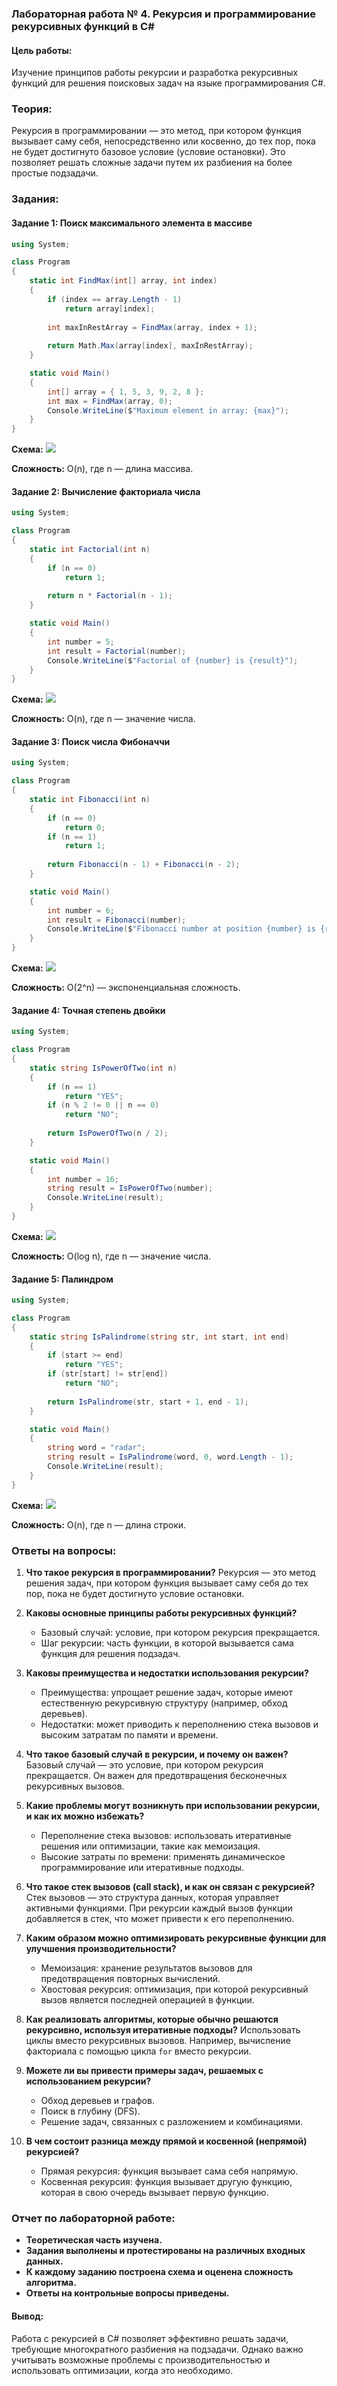 ### Лабораторная работа № 4. Рекурсия и программирование рекурсивных функций в C#

#### Цель работы:
Изучение принципов работы рекурсии и разработка рекурсивных функций для решения поисковых задач на языке программирования C#.

### Теория:
Рекурсия в программировании — это метод, при котором функция вызывает саму себя, непосредственно или косвенно, до тех пор, пока не будет достигнуто базовое условие (условие остановки). Это позволяет решать сложные задачи путем их разбиения на более простые подзадачи.

### Задания:

#### Задание 1: Поиск максимального элемента в массиве
```csharp
using System;

class Program
{
    static int FindMax(int[] array, int index)
    {
        if (index == array.Length - 1)
            return array[index];
        
        int maxInRestArray = FindMax(array, index + 1);
        
        return Math.Max(array[index], maxInRestArray);
    }

    static void Main()
    {
        int[] array = { 1, 5, 3, 9, 2, 8 };
        int max = FindMax(array, 0);
        Console.WriteLine($"Maximum element in array: {max}");
    }
}
```
**Схема:**
[![](https://mermaid.ink/img/pako:eNqFkstOwlAQhl_l5KzhBbrQyM2VK11JWTS0XBJoSW0XBkgEDGhATIwLY8LCN2hQIrfiK8y8kX9PgUQSIovmzDn_fPPPME1ZdExLarLsGo2KuMrotsDvLE8TCnhAAa1oUxDJ5IlINemNQvqiGS25I_gOj1MEoaAf2nAHyhleQ3zX3BP8pC7WkYK7uMAx4A50c6QFp-24Uipit-iVgpZI5-mFZgCH3EPKSHBXFevxI5IWB8jCH8AEid2WyADBQ_qOSsSIe-7B05L7NOexgMEVP4udW6DHgM_okzYCNfbtUbDFZ1Tv2Tx9bBsOwfnXGwqofhVqrk4rHuFlSGtBUxHNCwDw-AEZC0QwNVAD6tL8YFZbK1llJXc4pCN1jowrrSDncZCLgzy90yb647gPlUzIuuXWjaqJtWhGQl16Fatu6VLD0bRKhl_zdKnbbUgN33Mub-2i1DzXtxLSdfxyRWolo3aDyG-YhmdlqgbWq76_tcyq57gX8eKp_UvIhmFfO85O0_4FATtmqQ?type=png)](https://mermaid.live/edit#pako:eNqFkstOwlAQhl_l5KzhBbrQyM2VK11JWTS0XBJoSW0XBkgEDGhATIwLY8LCN2hQIrfiK8y8kX9PgUQSIovmzDn_fPPPME1ZdExLarLsGo2KuMrotsDvLE8TCnhAAa1oUxDJ5IlINemNQvqiGS25I_gOj1MEoaAf2nAHyhleQ3zX3BP8pC7WkYK7uMAx4A50c6QFp-24Uipit-iVgpZI5-mFZgCH3EPKSHBXFevxI5IWB8jCH8AEid2WyADBQ_qOSsSIe-7B05L7NOexgMEVP4udW6DHgM_okzYCNfbtUbDFZ1Tv2Tx9bBsOwfnXGwqofhVqrk4rHuFlSGtBUxHNCwDw-AEZC0QwNVAD6tL8YFZbK1llJXc4pCN1jowrrSDncZCLgzy90yb647gPlUzIuuXWjaqJtWhGQl16Fatu6VLD0bRKhl_zdKnbbUgN33Mub-2i1DzXtxLSdfxyRWolo3aDyG-YhmdlqgbWq76_tcyq57gX8eKp_UvIhmFfO85O0_4FATtmqQ)

**Сложность:** O(n), где n — длина массива.

#### Задание 2: Вычисление факториала числа
```csharp
using System;

class Program
{
    static int Factorial(int n)
    {
        if (n == 0)
            return 1;
        
        return n * Factorial(n - 1);
    }

    static void Main()
    {
        int number = 5;
        int result = Factorial(number);
        Console.WriteLine($"Factorial of {number} is {result}");
    }
}
```
**Схема:**
[![](https://mermaid.ink/img/pako:eNplkc1OwkAQgF9lsmea6LUHjVDw5ElPthw2dPlJ6JbU9mAKiQGDB4kmxpMJJ1-gISLECs8w80bOtmCC7mln5ttvJjupaIW-ErboRHLQhSvH08DnzMU5ZvSAGea4bYJlnUA11UB3nFngBrdwdDoq2aqpDvEVsyHUXHzBJVMbmtCYZnDcPIDmXBwPwWGMHnHFqqzA6J4mbP2iKa7pCfADc3oGbe2fO8UEdRff8dt0x0_mzEMNHGZmriWu2JHTjMZGCrgoOmxNjwM_rnfSeiFt_B35v2vH1wr-vAwaZeDiG7fYsGDKlKiIQEWB7Pn8o6kBPRF3VaA8YfPVV22Z9GNPeHrEqEzi8PJWt4QdR4mqiChMOl1ht2X_hqNk4MtYOT3Jmwl-s8rvxWF0Ue6sWF1FDKS-DsM9M_oBfyvXdA?type=png)](https://mermaid.live/edit#pako:eNplkc1OwkAQgF9lsmea6LUHjVDw5ElPthw2dPlJ6JbU9mAKiQGDB4kmxpMJJ1-gISLECs8w80bOtmCC7mln5ttvJjupaIW-ErboRHLQhSvH08DnzMU5ZvSAGea4bYJlnUA11UB3nFngBrdwdDoq2aqpDvEVsyHUXHzBJVMbmtCYZnDcPIDmXBwPwWGMHnHFqqzA6J4mbP2iKa7pCfADc3oGbe2fO8UEdRff8dt0x0_mzEMNHGZmriWu2JHTjMZGCrgoOmxNjwM_rnfSeiFt_B35v2vH1wr-vAwaZeDiG7fYsGDKlKiIQEWB7Pn8o6kBPRF3VaA8YfPVV22Z9GNPeHrEqEzi8PJWt4QdR4mqiChMOl1ht2X_hqNk4MtYOT3Jmwl-s8rvxWF0Ue6sWF1FDKS-DsM9M_oBfyvXdA)

**Сложность:** O(n), где n — значение числа.

#### Задание 3: Поиск числа Фибоначчи
```csharp
using System;

class Program
{
    static int Fibonacci(int n)
    {
        if (n == 0)
            return 0;
        if (n == 1)
            return 1;
        
        return Fibonacci(n - 1) + Fibonacci(n - 2);
    }

    static void Main()
    {
        int number = 6;
        int result = Fibonacci(number);
        Console.WriteLine($"Fibonacci number at position {number} is {result}");
    }
}
```
**Схема:**
[![](https://mermaid.ink/img/pako:eNplks1qAjEQgF9lyFlBe9xDS3Wr9tBTe-quh-DGH3B3Zbt7KCqIFntQWig9FTz0DRapVSr6DDNv1DG7FrWBkEzyzZeESVfUfEcJQzQC2WnCnWl7wO3SwhnG9IwxrnFbhWz2HApdD2jAK3Pc4BZyF_2ELex2e_iOcQ-KFr7hgqkNjWhIU8hVj6AZbw57YB6r8nuVeaC6OlXlq0dQqioxRhNcsirWGD3RiK0_NMYVvQB-4ZpewcvmAVc8nKWWkn5T2cLP3Qvxm2GdPcAFLtmwpikNtXICONcnbPkM7qmgrAWV01v-F6R8UfPXSXB1GFSSwMIP1m_YNuYUkRGuClzZcrg43R1oi7CpXGULg6eOqsuoHdrC9vqMyij0bx-9mjDCIFIZEfhRoymMumw_cBR1HBkqsyW5yO7fqnJaoR_cJOXXvyAjOtK79_090_8FczPy5g?type=png)](https://mermaid.live/edit#pako:eNplks1qAjEQgF9lyFlBe9xDS3Wr9tBTe-quh-DGH3B3Zbt7KCqIFntQWig9FTz0DRapVSr6DDNv1DG7FrWBkEzyzZeESVfUfEcJQzQC2WnCnWl7wO3SwhnG9IwxrnFbhWz2HApdD2jAK3Pc4BZyF_2ELex2e_iOcQ-KFr7hgqkNjWhIU8hVj6AZbw57YB6r8nuVeaC6OlXlq0dQqioxRhNcsirWGD3RiK0_NMYVvQB-4ZpewcvmAVc8nKWWkn5T2cLP3Qvxm2GdPcAFLtmwpikNtXICONcnbPkM7qmgrAWV01v-F6R8UfPXSXB1GFSSwMIP1m_YNuYUkRGuClzZcrg43R1oi7CpXGULg6eOqsuoHdrC9vqMyij0bx-9mjDCIFIZEfhRoymMumw_cBR1HBkqsyW5yO7fqnJaoR_cJOXXvyAjOtK79_090_8FczPy5g)

**Сложность:** O(2^n) — экспоненциальная сложность.

#### Задание 4: Точная степень двойки
```csharp
using System;

class Program
{
    static string IsPowerOfTwo(int n)
    {
        if (n == 1)
            return "YES";
        if (n % 2 != 0 || n == 0)
            return "NO";
        
        return IsPowerOfTwo(n / 2);
    }

    static void Main()
    {
        int number = 16;
        string result = IsPowerOfTwo(number);
        Console.WriteLine(result);
    }
}
```
**Схема:**
[![](https://mermaid.ink/img/pako:eNplkc9OwkAQxl9lsxcuJf459qARCnhRD3hRymFDF0pCd0ltD6ZtYsDgQaKJ8WTCOzTGBiKBZ5h9I6ctNUX3NLPzm-_b2QloT1qc6nTgsrFNrg1TEDxnHVhArJ4ghjVsu6RaPSG1QBD1gDefsIEtOTqNcraWVkN4hzgk9Q68QYLURk3VRM1J5abRrnT3wAUCk5AYKIdCCZpgnkpCQmCFfquyzWFhY5RsGv9sLq8KF2PPpYmkeoYlqsUZqR7VFIW_1QxW6oXAF6zVKxEHx7v2ZjZr668BhgkssXWt5vha1NrxrYw_78AHDpCOM9sV6nmh9Kg0oRp1uOuwoYV_HqRFk3o2d7hJdQwt3mf-yDOpKSJEme_J9r3oUd1zfa5RV_oDm-p9NrrDzB9bzOPGkOHunN9bbg096V7kW82Wq9ExE7dSFkz0A2M33EQ?type=png)](https://mermaid.live/edit#pako:eNplkc9OwkAQxl9lsxcuJf459qARCnhRD3hRymFDF0pCd0ltD6ZtYsDgQaKJ8WTCOzTGBiKBZ5h9I6ctNUX3NLPzm-_b2QloT1qc6nTgsrFNrg1TEDxnHVhArJ4ghjVsu6RaPSG1QBD1gDefsIEtOTqNcraWVkN4hzgk9Q68QYLURk3VRM1J5abRrnT3wAUCk5AYKIdCCZpgnkpCQmCFfquyzWFhY5RsGv9sLq8KF2PPpYmkeoYlqsUZqR7VFIW_1QxW6oXAF6zVKxEHx7v2ZjZr668BhgkssXWt5vha1NrxrYw_78AHDpCOM9sV6nmh9Kg0oRp1uOuwoYV_HqRFk3o2d7hJdQwt3mf-yDOpKSJEme_J9r3oUd1zfa5RV_oDm-p9NrrDzB9bzOPGkOHunN9bbg096V7kW82Wq9ExE7dSFkz0A2M33EQ)

**Сложность:** O(log n), где n — значение числа.

#### Задание 5: Палиндром
```csharp
using System;

class Program
{
    static string IsPalindrome(string str, int start, int end)
    {
        if (start >= end)
            return "YES";
        if (str[start] != str[end])
            return "NO";
        
        return IsPalindrome(str, start + 1, end - 1);
    }

    static void Main()
    {
        string word = "radar";
        string result = IsPalindrome(word, 0, word.Length - 1);
        Console.WriteLine(result);
    }
}
```
**Схема:**
[![](https://mermaid.ink/img/pako:eNp1k8tOwkAUhl9lMhsgwRcgESMUcKMucKPWRUPLJQFKarswQMJFcQHRxLgyYeEbVISA3HyFM2_k35Y72KTJzDn_Oef7p9MyT-mqxkM8YyilLLuS5CLDc-qnLtnimWya0DzAjo7CLFJex0SHZqJNP4xGNKM-DWgs6syr3X3Cx_8k6IPmqB6g5X6zk6pXFHFmV-id7AqL3tIb5DXIm6IhOsx3HUv67raEXQgaFSaV6RPtptTDjIloM3S2D3A44bUlaKegYDRek7mxA4UbrGjxxIBlYxqcLNGlLaLYHvzF5ZJd2jAZhw6nMUQv29WJR9HErLFo0Ui8MAydiFdGvwDrizokNazGoD4A-QXA4b7Jb5ofsOlE93vA3uoc8fYWyHH3TiR2TWGJiQDGKNFwHCz0CVd_5l999FbAS0S9hLeJLTc8yAuaUVByKu5m2UnK3MxqBU3mISxVLa1YeVPmcrEKqWKZevKhmOIh07C0IDd0K5PlobSSv8fOKqmKqUk5BXe8sIpqas7UjXPv9rs_QZCXlOKNri811T9LGHAd?type=png)](https://mermaid.live/edit#pako:eNp1k8tOwkAUhl9lMhsgwRcgESMUcKMucKPWRUPLJQFKarswQMJFcQHRxLgyYeEbVISA3HyFM2_k35Y72KTJzDn_Oef7p9MyT-mqxkM8YyilLLuS5CLDc-qnLtnimWya0DzAjo7CLFJex0SHZqJNP4xGNKM-DWgs6syr3X3Cx_8k6IPmqB6g5X6zk6pXFHFmV-id7AqL3tIb5DXIm6IhOsx3HUv67raEXQgaFSaV6RPtptTDjIloM3S2D3A44bUlaKegYDRek7mxA4UbrGjxxIBlYxqcLNGlLaLYHvzF5ZJd2jAZhw6nMUQv29WJR9HErLFo0Ui8MAydiFdGvwDrizokNazGoD4A-QXA4b7Jb5ofsOlE93vA3uoc8fYWyHH3TiR2TWGJiQDGKNFwHCz0CVd_5l999FbAS0S9hLeJLTc8yAuaUVByKu5m2UnK3MxqBU3mISxVLa1YeVPmcrEKqWKZevKhmOIh07C0IDd0K5PlobSSv8fOKqmKqUk5BXe8sIpqas7UjXPv9rs_QZCXlOKNri811T9LGHAd)

**Сложность:** O(n), где n — длина строки.

### Ответы на вопросы:

1. **Что такое рекурсия в программировании?**
   Рекурсия — это метод решения задач, при котором функция вызывает саму себя до тех пор, пока не будет достигнуто условие остановки.

2. **Каковы основные принципы работы рекурсивных функций?**
   - Базовый случай: условие, при котором рекурсия прекращается.
   - Шаг рекурсии: часть функции, в которой вызывается сама функция для решения подзадач.

3. **Каковы преимущества и недостатки использования рекурсии?**
   - Преимущества: упрощает решение задач, которые имеют естественную рекурсивную структуру (например, обход деревьев).
   - Недостатки: может приводить к переполнению стека вызовов и высоким затратам по памяти и времени.

4. **Что такое базовый случай в рекурсии, и почему он важен?**
   Базовый случай — это условие, при котором рекурсия прекращается. Он важен для предотвращения бесконечных рекурсивных вызовов.

5. **Какие проблемы могут возникнуть при использовании рекурсии, и как их можно избежать?**
   - Переполнение стека вызовов: использовать итеративные решения или оптимизации, такие как мемоизация.
   - Высокие затраты по времени: применять динамическое программирование или итеративные подходы.

6. **Что такое стек вызовов (call stack), и как он связан с рекурсией?**
   Стек вызовов — это структура данных, которая управляет активными функциями. При рекурсии каждый вызов функции добавляется в стек, что может привести к его переполнению.

7. **Каким образом можно оптимизировать рекурсивные функции для улучшения производительности?**
   - Мемоизация: хранение результатов вызовов для предотвращения повторных вычислений.
   - Хвостовая рекурсия: оптимизация, при которой рекурсивный вызов является последней операцией в функции.

8. **Как реализовать алгоритмы, которые обычно решаются рекурсивно, используя итеративные подходы?**
   Использовать циклы вместо рекурсивных вызовов. Например, вычисление факториала с помощью цикла `for` вместо рекурсии.

9. **Можете ли вы привести примеры задач, решаемых с использованием рекурсии?**
   - Обход деревьев и графов.
   - Поиск в глубину (DFS).
   - Решение задач, связанных с разложением и комбинациями.

10. **В чем состоит разница между прямой и косвенной (непрямой) рекурсией?**
    - Прямая рекурсия: функция вызывает сама себя напрямую.
    - Косвенная рекурсия: функция вызывает другую функцию, которая в свою очередь вызывает первую функцию.

### Отчет по лабораторной работе:
- **Теоретическая часть изучена.**
- **Задания выполнены и протестированы на различных входных данных.**
- **К каждому заданию построена схема и оценена сложность алгоритма.**
- **Ответы на контрольные вопросы приведены.**

#### Вывод:
Работа с рекурсией в C# позволяет эффективно решать задачи, требующие многократного разбиения на подзадачи. Однако важно учитывать возможные проблемы с производительностью и использовать оптимизации, когда это необходимо.
